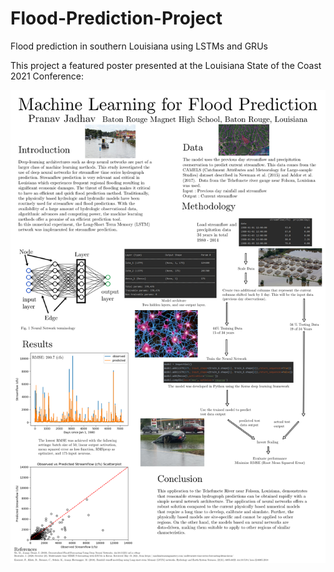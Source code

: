 # Flood-Prediction-Project
Flood prediction in southern Louisiana using LSTMs and GRUs

This project a featured poster presented at the Louisiana State of the Coast 2021 Conference:

![](SOC_2021_Poster_Final.png)
